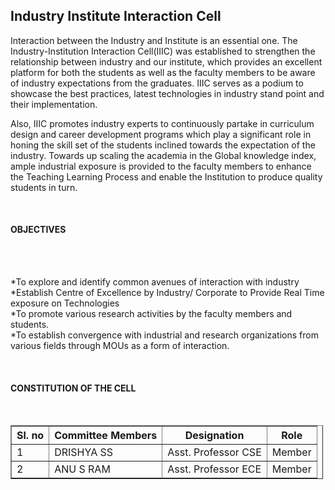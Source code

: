 <div align="left" class="contentDiv">
<h2>Industry Institute Interaction Cell </h2>
<p> Interaction between the Industry and Institute is an essential one. The Industry-Institution Interaction Cell(IIIC) was established to strengthen the relationship between industry and our institute, which provides an excellent platform for both the students as well as the faculty members to be aware of industry expectations from the graduates. IIIC serves as a podium to showcase the best practices, latest technologies in industry stand point and their implementation.</p>
<p>Also, IIIC promotes industry experts to continuously partake in curriculum design and career development programs which play a significant role in honing the skill set of the students inclined towards the expectation of the industry. Towards up scaling the academia in the Global knowledge index, ample industrial exposure is provided to the faculty members to enhance the Teaching Learning Process and enable the Institution to produce quality students in turn. </p>
<br/>
<font colour="blue">
<h4>OBJECTIVES</h4>
</font>
<br/>
<br/>
<p>*To explore and identify common avenues of interaction with industry<br/>
*Establish Centre of Excellence by Industry/ Corporate to Provide Real Time exposure on Technologies<br/>
*To promote various research activities by the faculty members and students.<br/>
*To establish convergence with industrial and research organizations from various fields through MOUs as a form of interaction.<br/>
</p>
<br/>
<font colour="blue">
<h4>CONSTITUTION OF THE CELL</h4>
</font>
<br/>
<table border="1" style="width:500px">
<tr><th>Sl. no</th><th>Committee Members</th><th>Designation</th><th>Role</th></tr>
<tr><td>1</td><td>DRISHYA SS</td><td>Asst. Professor CSE</td><td>Member</td></tr>
<tr><td>2</td><td>ANU S RAM</td><td>Asst. Professor ECE</td><td>Member</td></tr>
</table>
</div>